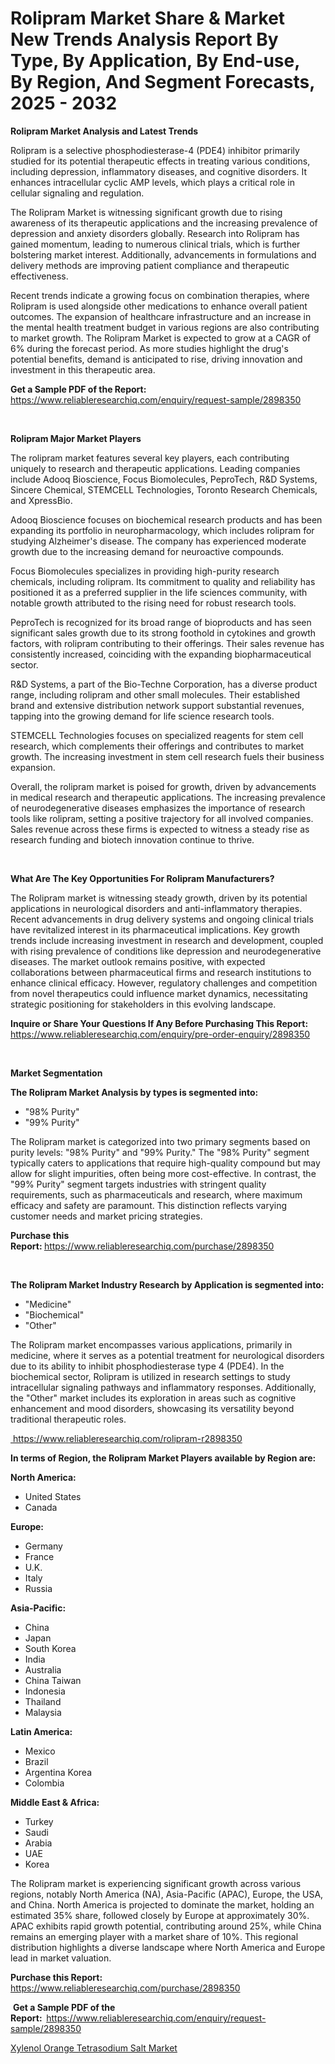 <p><h1>Rolipram Market Share & Market New Trends Analysis Report By Type, By Application, By End-use, By Region, And Segment Forecasts, 2025 - 2032</h1></p><p><strong>Rolipram Market Analysis and Latest Trends</strong></p>
<p><p>Rolipram is a selective phosphodiesterase-4 (PDE4) inhibitor primarily studied for its potential therapeutic effects in treating various conditions, including depression, inflammatory diseases, and cognitive disorders. It enhances intracellular cyclic AMP levels, which plays a critical role in cellular signaling and regulation.</p><p>The Rolipram Market is witnessing significant growth due to rising awareness of its therapeutic applications and the increasing prevalence of depression and anxiety disorders globally. Research into Rolipram has gained momentum, leading to numerous clinical trials, which is further bolstering market interest. Additionally, advancements in formulations and delivery methods are improving patient compliance and therapeutic effectiveness.</p><p>Recent trends indicate a growing focus on combination therapies, where Rolipram is used alongside other medications to enhance overall patient outcomes. The expansion of healthcare infrastructure and an increase in the mental health treatment budget in various regions are also contributing to market growth. The Rolipram Market is expected to grow at a CAGR of 6% during the forecast period. As more studies highlight the drug's potential benefits, demand is anticipated to rise, driving innovation and investment in this therapeutic area.</p></p>
<p><strong>Get a Sample PDF of the Report:&nbsp;</strong> <a href="https://www.reliableresearchiq.com/enquiry/request-sample/2898350?utm_campaign=2735&utm_medium=2&utm_source=Github&utm_content=ia&utm_term=15032025&utm_id=rolipram">https://www.reliableresearchiq.com/enquiry/request-sample/2898350</a></p>
<p>&nbsp;</p>
<p><strong>Rolipram Major Market Players</strong></p>
<p><p>The rolipram market features several key players, each contributing uniquely to research and therapeutic applications. Leading companies include Adooq Bioscience, Focus Biomolecules, PeproTech, R&D Systems, Sincere Chemical, STEMCELL Technologies, Toronto Research Chemicals, and XpressBio.</p><p>Adooq Bioscience focuses on biochemical research products and has been expanding its portfolio in neuropharmacology, which includes rolipram for studying Alzheimer's disease. The company has experienced moderate growth due to the increasing demand for neuroactive compounds.</p><p>Focus Biomolecules specializes in providing high-purity research chemicals, including rolipram. Its commitment to quality and reliability has positioned it as a preferred supplier in the life sciences community, with notable growth attributed to the rising need for robust research tools.</p><p>PeproTech is recognized for its broad range of bioproducts and has seen significant sales growth due to its strong foothold in cytokines and growth factors, with rolipram contributing to their offerings. Their sales revenue has consistently increased, coinciding with the expanding biopharmaceutical sector.</p><p>R&D Systems, a part of the Bio-Techne Corporation, has a diverse product range, including rolipram and other small molecules. Their established brand and extensive distribution network support substantial revenues, tapping into the growing demand for life science research tools.</p><p>STEMCELL Technologies focuses on specialized reagents for stem cell research, which complements their offerings and contributes to market growth. The increasing investment in stem cell research fuels their business expansion.</p><p>Overall, the rolipram market is poised for growth, driven by advancements in medical research and therapeutic applications. The increasing prevalence of neurodegenerative diseases emphasizes the importance of research tools like rolipram, setting a positive trajectory for all involved companies. Sales revenue across these firms is expected to witness a steady rise as research funding and biotech innovation continue to thrive.</p></p>
<p>&nbsp;</p>
<p><strong>What Are The Key Opportunities For Rolipram Manufacturers?</strong></p>
<p><p>The Rolipram market is witnessing steady growth, driven by its potential applications in neurological disorders and anti-inflammatory therapies. Recent advancements in drug delivery systems and ongoing clinical trials have revitalized interest in its pharmaceutical implications. Key growth trends include increasing investment in research and development, coupled with rising prevalence of conditions like depression and neurodegenerative diseases. The market outlook remains positive, with expected collaborations between pharmaceutical firms and research institutions to enhance clinical efficacy. However, regulatory challenges and competition from novel therapeutics could influence market dynamics, necessitating strategic positioning for stakeholders in this evolving landscape.</p></p>
<p><strong>Inquire or Share Your Questions If Any Before Purchasing This Report:</strong> <a href="https://www.reliableresearchiq.com/enquiry/pre-order-enquiry/2898350?utm_campaign=2735&utm_medium=2&utm_source=Github&utm_content=ia&utm_term=15032025&utm_id=rolipram">https://www.reliableresearchiq.com/enquiry/pre-order-enquiry/2898350</a></p>
<p>&nbsp;</p>
<p><strong>Market Segmentation</strong></p>
<p><strong>The Rolipram Market Analysis by types is segmented into:</strong></p>
<p><ul><li>"98% Purity"</li><li>"99% Purity"</li></ul></p>
<p><p>The Rolipram market is categorized into two primary segments based on purity levels: "98% Purity" and "99% Purity." The "98% Purity" segment typically caters to applications that require high-quality compound but may allow for slight impurities, often being more cost-effective. In contrast, the "99% Purity" segment targets industries with stringent quality requirements, such as pharmaceuticals and research, where maximum efficacy and safety are paramount. This distinction reflects varying customer needs and market pricing strategies.</p></p>
<p><strong>Purchase this Report:&nbsp;</strong><a href="https://www.reliableresearchiq.com/purchase/2898350?utm_campaign=2735&utm_medium=2&utm_source=Github&utm_content=ia&utm_term=15032025&utm_id=rolipram">https://www.reliableresearchiq.com/purchase/2898350</a></p>
<p>&nbsp;</p>
<p><strong>The Rolipram Market Industry Research by Application is segmented into:</strong></p>
<p><ul><li>"Medicine"</li><li>"Biochemical"</li><li>"Other"</li></ul></p>
<p><p>The Rolipram market encompasses various applications, primarily in medicine, where it serves as a potential treatment for neurological disorders due to its ability to inhibit phosphodiesterase type 4 (PDE4). In the biochemical sector, Rolipram is utilized in research settings to study intracellular signaling pathways and inflammatory responses. Additionally, the "Other" market includes its exploration in areas such as cognitive enhancement and mood disorders, showcasing its versatility beyond traditional therapeutic roles.</p></p>
<p><a href="https://www.reliableresearchiq.com/rolipram-r2898350?utm_campaign=2735&utm_medium=2&utm_source=Github&utm_content=ia&utm_term=15032025&utm_id=rolipram">&nbsp;https://www.reliableresearchiq.com/rolipram-r2898350</a></p>
<p><strong>In terms of Region, the Rolipram Market Players available by Region are:</strong></p>
<p>
    <p> <strong> North America: </strong>
        <ul>
            <li>United States</li>
            <li>Canada</li>
        </ul>
        </p> 
    <p> <strong> Europe: </strong>
        <ul>
            <li>Germany</li>
            <li>France</li>
            <li>U.K.</li>
            <li>Italy</li>
            <li>Russia</li>
        </ul>
        </p> 
    <p> <strong> Asia-Pacific: </strong>
        <ul>
            <li>China</li>
            <li>Japan</li>
            <li>South Korea</li>
            <li>India</li>
            <li>Australia</li>
            <li>China Taiwan</li>
            <li>Indonesia</li>
            <li>Thailand</li>
            <li>Malaysia</li>
        </ul>
        </p> 
    <p> <strong> Latin America: </strong>
        <ul>
            <li>Mexico</li>
            <li>Brazil</li>
            <li>Argentina Korea</li>
            <li>Colombia</li>
        </ul>
        </p> 
    <p> <strong> Middle East & Africa: </strong>
        <ul>
            <li>Turkey</li>
            <li>Saudi</li>
            <li>Arabia</li>
            <li>UAE</li>
            <li>Korea</li>
        </ul>
    </p>
    </p>
<p><p>The Rolipram market is experiencing significant growth across various regions, notably North America (NA), Asia-Pacific (APAC), Europe, the USA, and China. North America is projected to dominate the market, holding an estimated 35% share, followed closely by Europe at approximately 30%. APAC exhibits rapid growth potential, contributing around 25%, while China remains an emerging player with a market share of 10%. This regional distribution highlights a diverse landscape where North America and Europe lead in market valuation.</p></p>
<p><strong>Purchase this Report: </strong><a href="https://www.reliableresearchiq.com/purchase/2898350?utm_campaign=2735&utm_medium=2&utm_source=Github&utm_content=ia&utm_term=15032025&utm_id=rolipram">https://www.reliableresearchiq.com/purchase/2898350</a></p>
<p>&nbsp;<strong>Get a Sample PDF of the Report:&nbsp;&nbsp;</strong><a href="https://www.reliableresearchiq.com/enquiry/request-sample/2898350?utm_campaign=2735&utm_medium=2&utm_source=Github&utm_content=ia&utm_term=15032025&utm_id=rolipram">https://www.reliableresearchiq.com/enquiry/request-sample/2898350</a></p>
<p><strong></strong></p>
<p><p><a href="https://github.com/watzondechao/Market-Research-Report-List-1/blob/main/xylenol-orange-tetrasodium-salt-market.md?utm_campaign=2735&utm_medium=2&utm_source=Github&utm_content=ia&utm_term=15032025&utm_id=rolipram">Xylenol Orange Tetrasodium Salt Market</a></p></p>